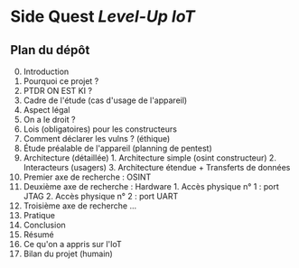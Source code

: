 # Side Quest _Level-Up IoT_ 

## Plan du dépôt
0. Introduction
  1. Pourquoi ce projet ?
  2. PTDR ON EST KI ?
  3. Cadre de l'étude (cas d'usage de l'appareil)
4. Aspect légal
  5. On a le droit ?
  6. Lois (obligatoires) pour les constructeurs
  7. Comment déclarer les vulns ? (éthique)
8. Étude préalable de l'appareil (planning de pentest)
  9. Architecture (détaillée)
    1. Architecture simple (osint constructeur)
    2. Interacteurs (usagers)
    3. Architecture étendue + Transferts de données
  10. Premier axe de recherche : OSINT
  11. Deuxième axe de recherche : Hardware
    1. Accès physique n° 1 : port JTAG
    2. Accès physique n° 2 : port UART
  12. Troisième axe de recherche ...
13. Pratique
14. Conclusion
  15. Résumé
  16. Ce qu'on a appris sur l'IoT
  17. Bilan du projet (humain)
